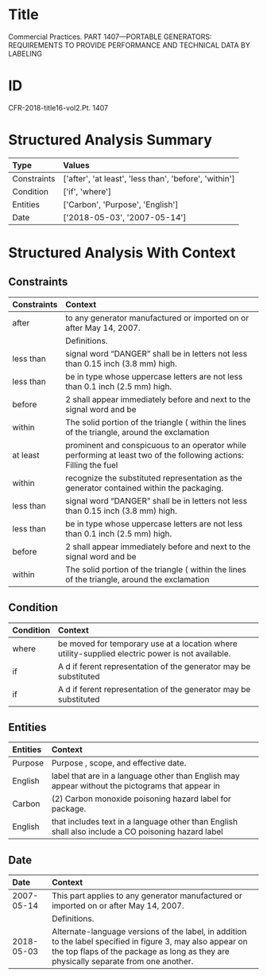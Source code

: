 # Title

 Commercial Practices. PART 1407—PORTABLE GENERATORS: REQUIREMENTS TO PROVIDE PERFORMANCE AND TECHNICAL DATA BY LABELING


# ID

 CFR-2018-title16-vol2.Pt. 1407


# Structured Analysis Summary

| Type        | Values                                                 |
|:------------|:-------------------------------------------------------|
| Constraints | ['after', 'at least', 'less than', 'before', 'within'] |
| Condition   | ['if', 'where']                                        |
| Entities    | ['Carbon', 'Purpose', 'English']                       |
| Date        | ['2018-05-03', '2007-05-14']                           |


# Structured Analysis With Context

 


## Constraints

| Constraints   | Context                                                                                                           |
|:--------------|:------------------------------------------------------------------------------------------------------------------|
| after         | to any generator manufactured or imported on or after  May 14, 2007.                                              |
|               |           Definitions.                                                                                            |
| less than     | signal word &#8220;DANGER&#8221; shall be in letters not less than  0.15 inch (3.8 mm) high.                      |
| less than     | be in type whose uppercase letters are not less than  0.1 inch (2.5 mm) high.                                     |
| before        | 2 shall appear immediately  before and next to the signal word and be                                             |
| within        | The solid portion of the triangle ( within the lines of the triangle, around the exclamation                      |
| at least      | prominent and conspicuous to an operator while performing at least two of the following actions: Filling the fuel |
| within        | recognize the substituted representation as the generator contained within  the packaging.                        |
| less than     | signal word &#8220;DANGER&#8221; shall be in letters not less than  0.15 inch (3.8 mm) high.                      |
| less than     | be in type whose uppercase letters are not less than  0.1 inch (2.5 mm) high.                                     |
| before        | 2 shall appear immediately  before and next to the signal word and be                                             |
| within        | The solid portion of the triangle ( within the lines of the triangle, around the exclamation                      |


## Condition

| Condition   | Context                                                                                           |
|:------------|:--------------------------------------------------------------------------------------------------|
| where       | be moved for temporary use at a location where  utility-supplied electric power is not available. |
| if          | A d if ferent representation of the generator may be substituted                                  |
| if          | A d if ferent representation of the generator may be substituted                                  |


## Entities

| Entities   | Context                                                                                            |
|:-----------|:---------------------------------------------------------------------------------------------------|
| Purpose    | Purpose , scope, and effective date.                                                               |
| English    | label that are in a language other than English may appear without the pictograms that appear in   |
| Carbon     | (2)  Carbon  monoxide poisoning hazard label for package.                                          |
| English    | that includes text in a language other than English shall also include a CO poisoning hazard label |


## Date

| Date       | Context                                                                                                                                                                                             |
|:-----------|:----------------------------------------------------------------------------------------------------------------------------------------------------------------------------------------------------|
| 2007-05-14 | This part applies to any generator manufactured or imported on or after May 14, 2007.                                                                                                               |
|            |           Definitions.                                                                                                                                                                              |
| 2018-05-03 | Alternate-language versions of the label, in addition to the label specified in figure 3, may also appear on the top flaps of the package as long as they are physically separate from one another. |


